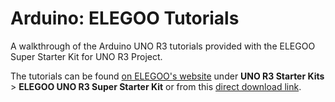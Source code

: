 # Arduino: ELEGOO Tutorials
 A walkthrough of the Arduino UNO R3 tutorials provided with the ELEGOO Super Starter Kit for UNO R3 Project.

The tutorials can be found [on ELEGOO's website](https://www.elegoo.com/pages/arduino-kits-support-files) under **UNO R3 Starter Kits** > **ELEGOO UNO R3 Super Starter Kit** or from this [direct download link](http://69.195.111.207/tutorial-download/?t=UNO_R3_Project_Super_Starter_Kit).
